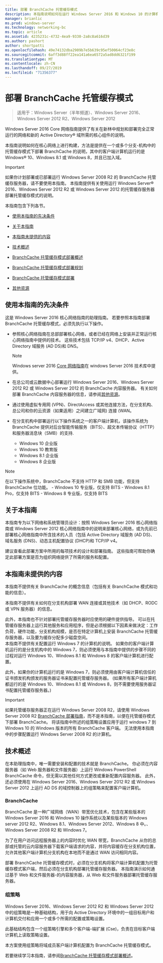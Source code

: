 ```yaml
---
title: 部署 BranchCache 托管缓存模式
description: 本指南说明如何在运行 Windows Server 2016 和 Windows 10 的计算机上以托管缓存模式部署 BranchCache
manager: brianlic
ms.prod: windows-server
ms.technology: networking-bc
ms.topic: article
ms.assetid: 4235231c-4732-4ea9-9330-2a8c8a616d39
ms.author: pashort
author: shortpatti
ms.openlocfilehash: 49e74132dba2909b7e5b639c95ef50064cf23e8c
ms.sourcegitcommit: 6aff3d88ff22ea141a6ea6572a5ad8dd6321f199
ms.translationtype: MT
ms.contentlocale: zh-CN
ms.lasthandoff: 09/27/2019
ms.locfileid: "71356377"
---
```

# <a name="deploy-branchcache-hosted-cache-mode"></a>部署 BranchCache 托管缓存模式

>适用于：Windows Server（半年频道）、Windows Server 2016、Windows Server 2012 R2、Windows Server 2012

Windows Server 2016 Core 网络指南提供了有关在新林中规划和部署完全正常运行的网络和新的 Active Directory&reg; 域所需的核心组件的说明。

本指南说明如何在核心网络上进行构建，方法是提供在一个或多个分支\-机构中的托管缓存模式下部署 BranchCache 的说明，其中的客户端计算机运行的是 Windows&reg; 10、Windows 8.1 或 Windows 8，并且已加入域。

>[!IMPORTANT]
>如果你计划部署或已部署运行 Windows Server 2008 R2 的 BranchCache 托管缓存服务器，请不要使用本指南。 本指南提供有关使用运行 Windows Server&reg; 2016、Windows Server 2012 R2 或 Windows Server 2012 的托管缓存服务器部署托管缓存模式的说明。

本指南包含下列各节。

- [使用本指南的先决条件](#bkmk_pre)

- [关于本指南](#bkmk_about)

- [本指南未提供的内容](#bkmk_not)

- [技术概述](#bkmk_tech)

- [BranchCache 托管缓存模式部署概述](2-Bc-Hcm-Deploy-Overview.md)

- [BranchCache 托管缓存模式部署规划](3-Bc-Hcm-Plan.md)

- [BranchCache 托管缓存模式部署](4-Bc-Hcm-Deployment.md)

- [其他资源](11-Bc-Hcm-additional-resources.md)

## <a name="bkmk_pre"></a>使用本指南的先决条件

这是 Windows Server 2016 核心网络指南的助理指南。 若要参照本指南部署 BranchCache 托管缓存模式，必须先执行以下操作。

- 参照核心网络指南在总部部署核心网络，或者已经在网络上安装并正常运行核心网络指南中提供的技术。 这些技术包括 TCP\/IP v4、DHCP、Active Directory 域服务 \(AD DS\)和 DNS。

    > [!NOTE]
    > Windows server 2016 [Core 网络指南](https://technet.microsoft.com/windows-server-docs/networking/core-network-guide/core-network-guide)在 windows Server 2016 技术库中提供。  

- 在总公司或云数据中心部署运行 Windows Server 2016、Windows Server 2012 R2 或 Windows Server 2012 的 BranchCache 内容服务器。 有关如何部署 BranchCache 内容服务器的信息，请参阅[其他资源](11-Bc-Hcm-additional-resources.md)。

- 通过使用虚拟专用网 \(VPN\)、DirectAccess 或其他连接方法，在分支机构、总公司和你的云资源（如果适用）之间建立广域网\) 连接 \(WAN。

- 在分支机构中部署运行以下操作系统之一的客户端计算机，该操作系统为 BranchCache 提供对后台智能传输服务（BITS）、超文本传输协议（HTTP）和服务器消息块（SMB）的支持.
    - Windows 10 企业版
    - Windows 10 教育版
    - Windows 8.1 企业版
    - Windows 8 企业版

> [!NOTE]
> 在以下操作系统中，BranchCache 不支持 HTTP 和 SMB 功能，但支持 BranchCache 位功能。
>     - Windows 10 专业版，仅支持 BITS
>     - Windows 8.1 Pro，仅支持 BITS
>     - Windows 8 专业版，仅支持 BITS

## <a name="bkmk_about"></a>关于本指南

本指南专为以下网络和系统管理员设计：按照 Windows Server 2016 核心网络指南或 Windows Server 2012 核心网络指南中的说明来部署核心网络，或为先前已部署核心网络指南中所含技术的人员（包括 Active Directory 域服务 \(AD DS\)、域名服务 \(DNS\)、动态主机配置协议 \(DHCP\)和 TCP\/IP v4。

建议查看此部署方案中所用的每项技术的设计和部署指南。 这些指南可帮助你确定此部署方案是否为组织网络提供了所需的服务和配置。

## <a name="bkmk_not"></a>本指南未提供的内容

本指南不提供有关 BranchCache 的概念信息（包括有关 BranchCache 模式和功能的信息）。  

本指南不提供有关如何在分支机构部署 WAN 连接或其他技术（如 DHCP、RODC 或 VPN 服务器）的信息。

此外，本指南也不针对部署托管缓存服务器时应使用的硬件提供指导。 可以在托管缓存服务器上运行其他服务和应用程序，但是必须根据以下因素来做决定：工作负荷，硬件功能，分支机构规模，是否在特定计算机上安装 BranchCache 托管缓存服务器，以及要为缓存分配多少磁盘空间。  
本指南不提供有关配置运行 Windows 7 的计算机的说明。 如果你的客户端计算机运行的是分支机构中的 Windows 7，则必须使用与本指南中提供的步骤不同的过程对运行 Windows 10、Windows 8.1 和 Windows 8 的客户端计算机进行配置。
  
此外，如果你的计算机运行的是 Windows 7，则必须使用由客户端计算机信任的证书颁发机构颁发的服务器证书来配置托管缓存服务器。 \(如果所有客户端计算机都运行的是 Windows 10、Windows 8.1 或 Windows 8，则不需要使用服务器证书配置托管缓存服务器。\) 
> [!IMPORTANT]
> 如果托管缓存服务器正在运行 Windows Server 2008 R2，请使用 Windows Server 2008 R2 [BranchCache 部署指南](https://technet.microsoft.com/library/ee649232(v=ws.10).aspx)，而不是本指南，以便在托管缓存模式下部署 BranchCache。 将该指南中所述的组策略设置应用于运行 windows 7 到 Windows 10 的 Windows 版本的所有 BranchCache 客户端。 无法使用本指南中的步骤配置运行 Windows Server 2008 R2 的计算机。

## <a name="bkmk_tech"></a>技术概述

在本助理指南中，唯一需要安装和配置的技术就是 BranchCache。 你必须在内容服务器（如 Web 服务器和文件服务器）上运行 Windows PowerShell BranchCache 命令，但无需以其他任何方式更改或重新配置内容服务器。 此外，还必须使用在 Windows Server 2016、Windows Server 2012 R2 或 Windows Server 2012 上运行 AD DS 的域控制器上的组策略来配置客户端计算机。

### <a name="branchcache"></a>BranchCache

BranchCache 是一种广域网络（WAN）带宽优化技术，包含在某些版本的 Windows Server 2016 和 Windows 10 操作系统以及某些版本的 Windows server 2012 R2、Windows 8.1、Windows Server 2012、Windows 8 中。、Windows Server 2008 R2 和 Windows 7。

为了在用户访问远程服务器上的内容时优化 WAN 带宽，BranchCache 从你的总部或托管的云内容服务器下载客户端请求的内容，并将内容缓存在分支机构位置，允许其他客户端计算机分支机构在本地而不是通过 WAN 访问相同内容。

部署 BranchCache 托管缓存模式时，必须在分支机构将客户端计算机配置为托管缓存模式客户端，然后必须在分支机构部署托管缓存服务器。 本指南演示如何通过基于 Web 和文件服务器\-的内容服务器，从 Web 和文件服务器部署托管缓存服务器。

### <a name="group-policy"></a>组策略

Windows Server 2016、Windows Server 2012 R2 和 Windows Server 2012 中的组策略是一种基础结构，用于向 Active Directory 环境中的一组目标用户和计算机交付和应用一个或多个所需的配置或策略设置。 

此基础结构包含一个组策略引擎和多个客户端\-端扩展 \(Cse\)，负责在目标客户端计算机上读取策略设置。

本方案使用组策略将域成员客户端计算机配置为 BranchCache 托管缓存模式。

若要继续学习本指南，请参阅[BranchCache 托管缓存模式部署概述](2-Bc-Hcm-Deploy-Overview.md)。
